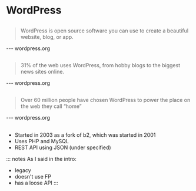 # WordPress

##

> WordPress is open source software you can use to create a beautiful website, blog, or app.

--- wordpress.org

##

> 31% of the web uses WordPress, from hobby blogs to the biggest news sites online.

--- wordpress.org

##

> Over 60 million people have chosen WordPress to power the place on the web they call “home”

--- wordpress.org

##

- Started in 2003 as a fork of b2, which was started in 2001
- Uses PHP and MySQL
- REST API using JSON (under specified)

::: notes
As I said in the intro:
 - legacy
 - doesn't use FP
 - has a loose API
:::


